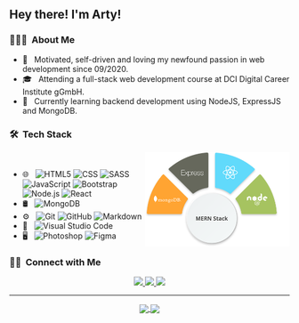 <h2> Hey there! I'm Arty!</h2>

<h3> 👨🏻‍💻 &nbsp;About Me </h3>

- 🧐 &nbsp; Motivated, self-driven and loving my newfound passion in web development since 09/2020. 
- 🎓 &nbsp; Attending a full-stack web development course at DCI Digital Career Institute gGmbH.
- 🌱 &nbsp; Currently learning backend development using NodeJS, ExpressJS and MongoDB.

<h3> 🛠 &nbsp;Tech Stack</h3>

<a href="#">
  <img align="right" width=260 height=170 src="./MERN-pic.png" />
</a>
&emsp;

- 🌐 &nbsp;
  ![HTML5](https://img.shields.io/badge/-HTML5-333333?style=flat&logo=HTML5)
  ![CSS](https://img.shields.io/badge/-CSS-333333?style=flat&logo=CSS3&logoColor=1572B6)
  ![SASS](https://img.shields.io/badge/Sass-333333?style=flat&logo=sass&logoColor=CC6699)
  ![JavaScript](https://img.shields.io/badge/-JavaScript-333333?style=flat&logo=javascript)
  ![Bootstrap](https://img.shields.io/badge/-Bootstrap-333333?style=flat&logo=bootstrap&logoColor=563D7C)
  ![Node.js](https://img.shields.io/badge/-Node.js-333333?style=flat&logo=node.js)
  ![React](https://img.shields.io/badge/-React-333333?style=flat&logo=react)
- 🛢 &nbsp;
  ![MongoDB](https://img.shields.io/badge/-MongoDB-333333?style=flat&logo=mongodb)
- ⚙️ &nbsp;
  ![Git](https://img.shields.io/badge/-Git-333333?style=flat&logo=git)
  ![GitHub](https://img.shields.io/badge/-GitHub-333333?style=flat&logo=github)
  ![Markdown](https://img.shields.io/badge/-Markdown-333333?style=flat&logo=markdown)
- 🔧 &nbsp;
  ![Visual Studio Code](https://img.shields.io/badge/-Visual%20Studio%20Code-333333?style=flat&logo=visual-studio-code&logoColor=007ACC)
- 🖥 &nbsp;
  ![Photoshop](https://img.shields.io/badge/-Photoshop-333333?style=flat&logo=adobe-photoshop)
  ![Figma](https://img.shields.io/badge/-Figma-333333?style=flat&logo=Figma)

<h3> 🤝🏻 &nbsp;Connect with Me </h3>

<p align="center">
<a href="" >
  <img src="https://img.shields.io/badge/Portfolio-DC4C51?style=for-the-badge&logo=Google-chrome&logoColor=white" />
</a>
  <a href="mailto:awartanian@hotmail.com">
  <img src="https://img.shields.io/badge/mail-FFA432?style=for-the-badge&logo=icloud&logoColor=FFA432"/>
</a>
<a href="https://www.linkedin.com/in/arty-wartanian/">
  <img src="https://img.shields.io/badge/LinkedIn-0077B5?style=for-the-badge&logo=linkedin&logoColor=white" />
</a>  

</p>

---
<div align="center">
<a href="https://github.com/awartanian/github-readme-stats">
  <img width=450 align="center" src="https://github-readme-stats.vercel.app/api?username=awartanian&count_private=true&show_icons=true&bg_color=66000000&text_color=5D6D7E&title_color=0078FF&border_color=66000000&custom_title=GitHub Stats" />
</a>

<a href="https://github.com/awartanian/github-readme-stats">
  <img card_width=450 align="center" src="https://github-readme-stats.vercel.app/api/top-langs/?username=awartanian&layout=compact&bg_color=66000000&text_color=5D6D7E&title_color=0078FF&border_color=66000000&langs_count=4" />
</a> 
</div>
